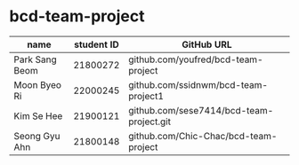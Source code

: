 # bcd-team-project
| name    | student ID | GitHub URL                                   |
|---------|------------|----------------------------------------------|
| Park Sang Beom| 21800272 | github.com/youfred/bcd-team-project |
| Moon Byeo Ri| 22000245| github.com/ssidnwm/bcd-team-project1|
| Kim Se Hee | 21900121 |github.com/sese7414/bcd-team-project.git|
|Seong Gyu Ahn| 21800148 | github.com/Chic-Chac/bcd-team-project |
